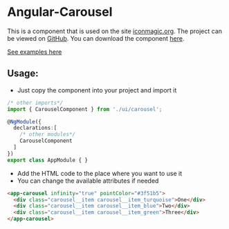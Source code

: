 # Angular-Carousel

This is a component that is used on the site [iconmagic.org](https://iconmagic.org). The project can be viewed on [GitHub](https://github.com/DomenO/angular-carousel). You can download the component [here](https://domeno.github.io/assets/angular-carousel.zip).

[See examples here](https://domeno.github.io)

## Usage:

- Just copy the component into your project and import it

```ts
/* other imports*/
import { CarouselComponent } from './ui/carousel';

@NgModule({
  declarations:[
    /* other modules*/
    CarouselComponent
  ]
})
export class AppModule { }
```
- Add the HTML code to the place where you want to use it
- You can change the available attributes if needed

```html
<app-carousel infinity="true" pointColor="#3f51b5">
  <div class="carousel__item carousel__item_turquoise">One</div>
  <div class="carousel__item carousel__item_blue">Two</div>
  <div class="carousel__item carousel__item_green">Three</div>
</app-carousel>
```
